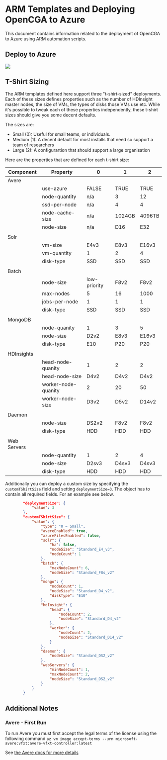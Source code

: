 # ARM Templates and Deploying OpenCGA to Azure

This document contains information related to the deployment of OpenCGA to Azure using ARM automation scripts.

## Deploy to Azure

<a href="https://portal.azure.com/#create/Microsoft.Template/uri/https%3A%2F%2Fraw.githubusercontent.com%2Fopencb%2Fopencga%2Fazure%2Fopencga-app%2Fapp%2Fscripts%2Fazure%2Farm%2Fazuredeploy.json" target="_blank">
    <img src="http://azuredeploy.net/deploybutton.png"/>
</a>

## T-Shirt Sizing

The ARM templates defined here support three "t-shirt-sized" deployments. Each of these sizes defines properties such as the number of HDInsight master nodes, the size of VMs, the types of disks those VMs use etc. While it's possible to tweak each of these properties independently, these t-shirt sizes should give you some decent defaults.

The sizes are:

- Small (0): Useful for small teams, or individuals.
- Medium (1): A decent default for most installs that need so support a team of researchers
- Large (2): A configurartion that should support a large organisation

Here are the properties that are defined for each t-shirt size:

| Component   | Property            | 0        | 1 | 2  |
| ----------- | ------------------- | ------------ | ------ | ------ |
| Avere       |
|             | use-azure           | FALSE        | TRUE   | TRUE   |
|             | node-quantity       | n/a          | 3      | 12     |
|             | ssd-per-node        | n/a          | 4      | 4      |
|             | node-cache-size     | n/a          | 1024GB | 4096TB |
|             | node-size           | n/a          | D16    | E32    |
|             |                     |              |
| Solr        |
|             | vm-size             | E4v3         | E8v3   | E16v3  |
|             | vm-quantity         | 1            | 2      | 4      |
|             | disk-type           | SSD          | SSD    | SSD    |
|             |                     |              |
| Batch       |
|             | node-size           | low-priority | F8v2   | F8v2   |
|             | max-nodes           | 5            | 16     | 1000   |
|             | jobs-per-node       | 1            | 1      | 1      |
|             | disk-type           | SSD          | SSD    | SSD    |
|             |                     |              |
| MongoDB     |
|             | node-quanity        | 1            | 3      | 5      |
|             | node-size           | D2v2         | E8v3   | E16v3  |
|             | disk-type           | E10          | P20    | P20    |
|             |                     |              |
| HDInsights  |
|             | head-node-quanity   | 1            | 2      | 2      |
|             | head-node-size      | D4v2         | D4v2   | D4v2   |
|             | worker-node-quanity | 2            | 20     | 50     |
|             | worker-node-size    | D3v2         | D5v2   | D14v2  |
|             |                     |              |
| Daemon      |
|             | node-size           | DS2v2        | F8v2   | F8v2   |
|             | disk-type           | HDD          | HDD    | HDD    |
|             |                     |              |        |
| Web Servers |
|             | node-quantity       | 1            | 2      | 4      |
|             | node-size           | D2sv3        | D4sv3  | D4sv3  |
|             | disk-type           | HDD          | HDD    | HDD    |

Additionally you can deploy a custom size by specifying the `customTShirtSize` field and setting `deploymentSize=3`. The object has to contain all required fields. For an example see below. 

```json
        "deploymentSize": {
            "value": 3
        },
        "customTShirtSize": {
            "value": {
                "type": "0 = Small",
                "avereEnabled": true,
                "azureFilesEnabled": false,
                "solr": {
                    "ha": false,
                    "nodeSize": "Standard_E4_v3",
                    "nodeCount": 1
                },
                "batch": {
                    "maxNodeCount": 6,
                    "nodeSize": "Standard_F8s_v2"
                },
                "mongo": {
                    "nodeCount": 1,
                    "nodeSize": "Standard_D4_v2",
                    "diskType": "E10"
                },
                "hdInsight": {
                    "head": {
                        "nodeCount": 2,
                        "nodeSize": "Standard_D4_v2"
                    },
                    "worker": {
                        "nodeCount": 2,
                        "nodeSize": "Standard_D14_v2"
                    }
                },
                "daemon": {
                    "nodeSize": "Standard_DS2_v2"
                },
                "webServers": {
                    "minNodeCount": 1,
                    "maxNodeCount": 2,
                    "nodeSize": "Standard_DS2_v2"
                }
            }
        }
```

## Additional Notes

### Avere - First Run

To run Avere you must first accept the legal terms of the license using the following command `az vm image accept-terms --urn microsoft-avere:vfxt:avere-vfxt-controller:latest`

See [the Avere docs for more details](https://docs.microsoft.com/en-us/azure/avere-vfxt/avere-vfxt-prereqs#accept-software-terms-in-advance)

